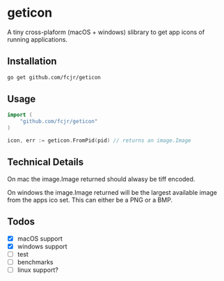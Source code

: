 # geticon

A tiny cross-plaform (macOS + windows) slibrary to get app icons of running applications.

## Installation

```sh
go get github.com/fcjr/geticon
```

## Usage

```go
import (
    "github.com/fcjr/geticon"
)

icon, err := geticon.FromPid(pid) // returns an image.Image
```

## Technical Details

On mac the image.Image returned should alwasy be tiff encoded.

On windows the image.Image returned will be the largest available image from the apps
ico set.  This can either be a PNG or a BMP.

## Todos

* [x] macOS support
* [x] windows support
* [ ] test
* [ ] benchmarks
* [ ] linux support?

